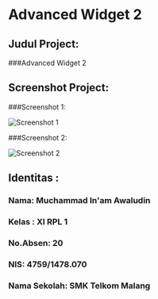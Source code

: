# Advanced Widget 2
 
 
## Judul Project:
 
 
###Advanced Widget 2




    
    
    
## Screenshot Project:
###Screenshot 1:


![Screenshot 1](https://docs.google.com/uc?id=0Bxzv7ZNEpQLtSlZVMlRJbG5ncDQ)




###Screenshot 2:


![Screenshot 2](https://docs.google.com/uc?id=0Bxzv7ZNEpQLtTlFuR184dm9QdFU)


## Identitas :
###  Nama: Muchammad In'am Awaludin
###  Kelas : XI RPL 1
###  No.Absen: 20
###  NIS: 4759/1478.070
###  Nama Sekolah: SMK Telkom Malang
